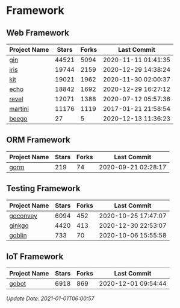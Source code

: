# Framework

## Web Framework
| Project Name | Stars | Forks | Last Commit |
| ------------ | ----- | ----- | ----------- |
| [gin](https://github.com/gin-gonic/gin) | 44521 | 5094 | 2020-11-11 01:41:35 |
| [iris](https://github.com/kataras/iris) | 19744 | 2159 | 2020-12-29 14:38:24 |
| [kit](https://github.com/go-kit/kit) | 19021 | 1962 | 2020-11-30 02:00:37 |
| [echo](https://github.com/labstack/echo) | 18842 | 1692 | 2020-12-29 16:27:12 |
| [revel](https://github.com/revel/revel) | 12071 | 1388 | 2020-07-12 05:57:36 |
| [martini](https://github.com/go-martini/martini) | 11176 | 1119 | 2017-01-21 21:58:54 |
| [beego](https://github.com/astaxie/beego) | 27 | 5 | 2020-12-13 11:36:23 |

## ORM Framework
| Project Name | Stars | Forks | Last Commit |
| ------------ | ----- | ----- | ----------- |
| [gorm](https://github.com/jinzhu/gorm) | 219 | 74 | 2020-09-21 02:28:17 |

## Testing Framework
| Project Name | Stars | Forks | Last Commit |
| ------------ | ----- | ----- | ----------- |
| [goconvey](https://github.com/smartystreets/goconvey) | 6094 | 452 | 2020-10-25 17:47:07 |
| [ginkgo](https://github.com/onsi/ginkgo) | 4420 | 413 | 2020-12-30 22:53:07 |
| [goblin](https://github.com/franela/goblin) | 733 | 70 | 2020-10-06 15:55:58 |

## IoT Framework
| Project Name | Stars | Forks | Last Commit |
| ------------ | ----- | ----- | ----------- |
| [gobot](https://github.com/hybridgroup/gobot) | 6918 | 869 | 2020-12-01 09:54:44 |

*Update Date: 2021-01-01T06:00:57*